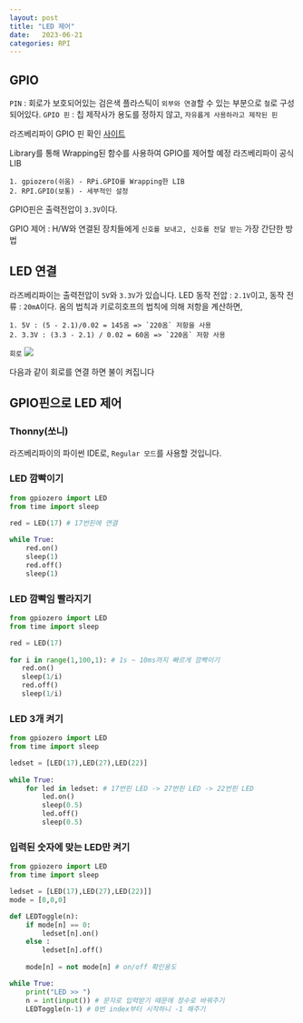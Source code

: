 ```yaml
---
layout: post
title: "LED 제어"
date:   2023-06-21
categories: RPI
---
```


## GPIO
`PIN` : 회로가 보호되어있는 검은색 플라스틱이 `외부와 연결`할 수 있는 부분으로 `철`로 구성되어있다.
`GPIO 핀` : 칩 제작사가 용도를 정하지 않고, `자유롭게 사용하라고 제작된 핀`

라즈베리파이 GPIO 핀 확인 [사이트](https://pinout.xyz/)

Library를 통해 Wrapping된 함수를 사용하여 GPIO를 제어할 예정
라즈베리파이 공식 LIB 
	
    1. gpiozero(쉬움) - RPi.GPIO를 Wrapping한 LIB
    2. RPI.GPIO(보통) - 세부적인 설정
    
GPIO핀은 출력전압이 `3.3V`이다.

GPIO 제어 : H/W와 연결된 장치들에게 `신호를 보내고, 신호를 전달 받는` 가장 간단한 방법
    
## LED 연결
라즈베리파이는 출력전압이 `5V`와 `3.3V`가 있습니다.
LED 동작 전압 : `2.1V`이고, 동작 전류 : `20mA`이다. 옴의 법칙과 키로히호프의 법칙에 의해 저항을 계산하면,

	1. 5V : (5 - 2.1)/0.02 = 145옴 => `220옴` 저항을 사용
    2. 3.3V : (3.3 - 2.1) / 0.02 = 60옴 => `220옴` 저항 사용

`회로`
![](https://velog.velcdn.com/images/dev-hoon/post/44ed6337-42e8-4874-9cb0-ce90d04e5f49/image.png)

다음과 같이 회로를 연결 하면 불이 켜집니다

## GPIO핀으로 LED 제어
### Thonny(쏘니)
라즈베리파이의 파이썬 IDE로, `Regular 모드`를 사용할 것입니다.

### LED 깜빡이기
```python
from gpiozero import LED
from time import sleep

red = LED(17) # 17번핀에 연결
    
while True:
    red.on()
    sleep(1)
    red.off()
    sleep(1)
 ```
 
 ### LED 깜빡임 빨라지기
 ```py
 from gpiozero import LED
from time import sleep

red = LED(17)
    
for i in range(1,100,1): # 1s ~ 10ms까지 빠르게 깜빡이기
    red.on()
    sleep(1/i)
    red.off()
    sleep(1/i)
```
### LED 3개 켜기
```py
from gpiozero import LED
from time import sleep

ledset = [LED(17),LED(27),LED(22)]
    
while True:
    for led in ledset: # 17번핀 LED -> 27번핀 LED -> 22번핀 LED
        led.on()
        sleep(0.5)
        led.off()
        sleep(0.5)

```

### 입력된 숫자에 맞는 LED만 켜기
```py
from gpiozero import LED
from time import sleep

ledset = [LED(17),LED(27),LED(22)]]
mode = [0,0,0]

def LEDToggle(n):
    if mode[n] == 0:
        ledset[n].on()
    else :
        ledset[n].off()
        
    mode[n] = not mode[n] # on/off 확인용도

while True:
    print("LED >> ")
    n = int(input()) # 문자로 입력받기 때문에 정수로 바꿔주기
    LEDToggle(n-1) # 0번 index부터 시작하니 -1 해주기

```
